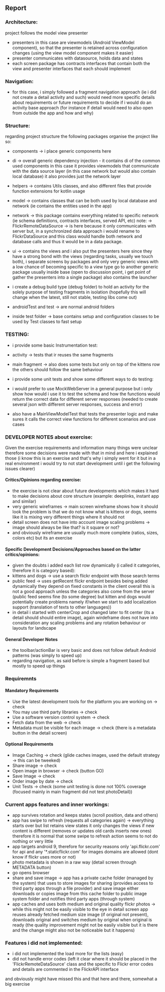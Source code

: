 ## Report


### Architecture:

project follows the model view presenter
 - presenters in this case are viewmodels (Android ViewModel component), so that the presenter is retained across 
 configuration changes (using the view model component makes it easier)
 - presenter communicates with datasource, holds data and states
 - each screen package has contracts interfaces that contain both the view and presenter interfaces that each should
 implement
 
 

### Navigation:
 - for this case, i simply followed a fragment navigation approach (ie i did not create a detail activity and such)
 would need more specific details about requirements or future requirements to decide if i would do an
  activity base approach (for instance if detail would need to also open from outside the app and how and why)



### Structure:
regarding project structure the following packages organise the project like so:
 - components -> i place generic components here
 - di -> overall generic dependency injection - it contains di of the common used components in this case it provides
  viewmodels that communicate with the data source layer (in this case network but would also contain local database)
  it also provides just the network layer
 - helpers -> contains Utils classes, and also different files that provide function extensions for kotlin usage
 - model -> contains classes that can be both used by local database and network
 (ie contains the entities used in the app)
 - network -> this package contains everything related to specific network (ie schema definitions, 
 contracts interfaces, served API, etc)
 note: -> FlickrRemoteDataSource -> is here because it only communicates with server but, in a synchronized 
 data approach i would rename to
 FlickrDataSource and this class would handle both network and database calls and thus it would be in a data package.
 - ui -> contains the views and i also put the presenters here since they have a strong bond with 
 the views (regarding tasks, usually we touch both), i separate screens by packages and only very generic views with a
 low chance of becoming specific to a view type go to another generic package usually inside base
 (open to discussion point, i get point of gather the presenters into a single package)
 also contains the launcher
 
 - i create a debug build type (debug folder) to hold an activity for the solely purpose of testing fragments
  in isolation (hopefully this will change when the latest, still not stable, testing libs come out)

 - androidTest and test -> are normal android folders
 - inside test folder -> base contains setup and configuration classes to be used by Test classes to fast setup


### TESTING:
 - i provide some basic Instrumentation test:
  - activity -> tests that ir reuses the same fragments
  - main fragment -> also does some tests but only on top of the kittens row the others should follow the same behaviour
  
 - i provide some unit tests and show some different ways to do testing:
  - i would prefer to use MockWebServer in a general purpose but i only show how would i use it to test the schema
  and how the functions would return the correct data for different server responses (needed to create several json
  with different server responses, success and error)
  - also have a MainViewModelTest that tests the presenter logic and make sures it calls the correct view functions for
  different scenarios and use cases






### DEVELOPER NOTES about exercise:
Given the exercise requirements and information many things were unclear therefore some decisions were made with that 
in mind and here i explained those (i know this is an exercise and that's why i simply went for it but in a real
 environment i would try to not start development until i get the following issues clearer)

#### Critics/Opinions regarding exercise:
 - the exercise is not clear about future developments which makes it hard to make decisions about core structure
 (example: deeplinks, instant app and similar)
 - very generic wireframes -> main screen wireframe shows how it should look the problem is that we do not know what is
 kittens or dogs, seems like it is mixing very different things where it should not
 - detail screen does not have into account image scaling problems -> image should always be like that? is it square 
 or not?
 - and obviously wireframe are usually much more complete (ratios, sizes, colors etc) but its an exercise


#### Specific Development Decisions/Approaches based on the latter critics/opinions:
 - given the doubts i added each list row dynamically (i called it categories, therefore it is category based):
  - kittens and dogs -> use a search flickr endpoint with those search terms
  - public feed -> uses getRecent flickr endpoint
 besides being added dynamically they depend on fixed constants in the client
 overall this is not a good approach unless the categories also come from the server (public feed seems fine 
 (to some degree) but kitten and dogs would potentially create problems namely if/when we start to add 
 localization support (translation of texts to other languages))
 - in detail i started with centerCrop and changed later to fit center (its a detail should should entire image), 
 again wirdeframe does not have into consideration any scaling problems and any rotation behaviour or layouts for
 landscape

#### General Developer Notes
 - the toolbar/actionBar is very basic and does not follow default Android patterns (was simply to speed up)
 - regarding navigation, as said before is simple a fragment based but mostly to speed up things



### Requiremnts

#### Mandatory Requirements
 - Use the latest development tools for the platform you are working on -> check
 - You may use third party libraries -> check
 - Use a software version control system -> check
 - Fetch data from the web -> check
 - Metadata must be visible for each image -> check (there is a metadata button in the detail screen)
 
#### Optional Requirements
 - Image Caching -> check (glide caches images, used the default strategy -> this can be tweeked)
 - Share image -> check
 - Open image in browser -> check (button GO)
 - Save Image -> check
 - Order image by date -> check
 - Unit Tests -> check (some unit testing is done not 100% coverage (focused mainly in main fragment did not test photoDetail))
 
 
 
### Current apps features and inner workings:
 - app survives rotation and keeps states (scroll position, data and others)
 - app has swipe to refresh (requests all categories again) -> everything starts over but list retains view states
  it only changes the views if new content is different (removes or updates old cards inserts new ones) therefore
  it is normal that some swipe to refresh action seems to not do nothing or very little
 - app targets android 9, therefore for security reasons only 'api.flickr.com' for api and any '*.staticflickr.com' 
 for images domains are allowed (dont know if flickr uses more or not)
 - photo metadata is shown in a raw way (detail screen through METADATA button)
 - go opens browser
 - share and save image -> app has a private cache folder (managed by the system) that uses to store images 
 for sharing (provides access to third party apps through a file provider) and save image either downloads or copies
 image from this cache folder to public image system folder and notifies third party apps (through system)
 - app caches and uses both medium and original quality flickr photos -> while this might not be easily visible to the eye
 in detail screen app reuses already fetched medium size image (if original not present), downloads original 
 and switches medium by original when original is ready (the quality improvement might not be easily visible but it is
 there and the change might also not be noticeable but it happens)

 
 
### Features i did not implemented:

 - i did not implemented the load more for the lists (easy)
 - did not handle error codes (left it clear where it should be placed in the 'FlickrRemoteDataSource' class and 
 the specific to Flickr error codes and details are commented in the FlickrAPI interface
    
and obviously might have missed this and that here and there, somewhat a big exercise
 
 